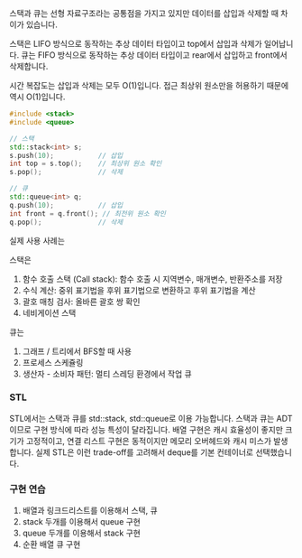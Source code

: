 
스택과 큐는 선형 자료구조라는 공통점을 가지고 있지만 데이터를 삽입과 삭제할 때 차이가 있습니다.

스택은 LIFO 방식으로 동작하는 추상 데이터 타입이고 top에서 삽입과 삭제가 일어납니다.
큐는 FIFO 방식으로 동작하는 추상 데이터 타입이고 rear에서 삽입하고 front에서 삭제합니다.

시간 복잡도는 삽입과 삭제는 모두 O(1)입니다. 접근 최상위 원소만을 허용하기 때문에 역시 O(1)입니다.

```cpp
#include <stack>
#include <queue>

// 스택
std::stack<int> s;
s.push(10);           // 삽입
int top = s.top();    // 최상위 원소 확인
s.pop();              // 삭제

// 큐  
std::queue<int> q;
q.push(10);           // 삽입
int front = q.front(); // 최전위 원소 확인
q.pop();              // 삭제
```

실제 사용 사례는

스택은

1. 함수 호출 스택 (Call stack): 함수 호출 시 지역변수, 매개변수, 반환주소를 저장
2. 수식 계산: 중위 표기법을 후위 표기법으로 변환하고 후위 표기법을 계산
3. 괄호 매칭 검사: 올바른 괄호 쌍 확인
4. 네비게이션 스택

큐는

1. 그래프 / 트리에서 BFS할 때 사용
2. 프로세스 스케쥴링
3. 생산자 - 소비자 패턴: 멀티 스레딩 환경에서 작업 큐

### STL
STL에서는 스택과 큐를 std::stack, std::queue로 이용 가능합니다.
스택과 큐는 ADT이므로 구현 방식에 따라 성능 특성이 달라집니다. 배열 구현은 캐시 효율성이 좋지만 크기가 고정적이고, 연결 리스트 구현은 동적이지만 메모리 오버헤드와 캐시 미스가 발생합니다. 실제 STL은 이런 trade-off를 고려해서 deque를 기본 컨테이너로 선택했습니다.


### 구현 연습

1. 배열과 링크드리스트를 이용해서 스택, 큐
2. stack 두개를 이용해서 queue 구현
3. queue 두개를 이용해서 stack 구현
4. 순환 배열 큐 구현
